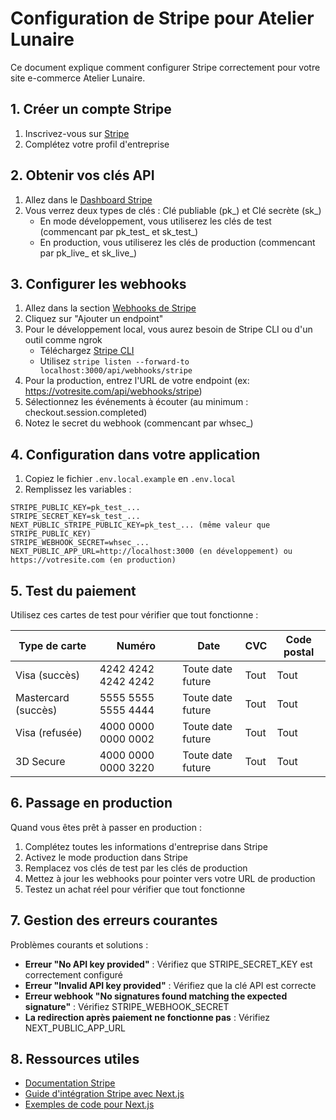 # Configuration de Stripe pour Atelier Lunaire

Ce document explique comment configurer Stripe correctement pour votre site e-commerce Atelier Lunaire.

## 1. Créer un compte Stripe

1. Inscrivez-vous sur [Stripe](https://dashboard.stripe.com/register)
2. Complétez votre profil d'entreprise

## 2. Obtenir vos clés API

1. Allez dans le [Dashboard Stripe](https://dashboard.stripe.com/apikeys)
2. Vous verrez deux types de clés : Clé publiable (pk_) et Clé secrète (sk_)
   - En mode développement, vous utiliserez les clés de test (commencant par pk_test_ et sk_test_)
   - En production, vous utiliserez les clés de production (commencant par pk_live_ et sk_live_)

## 3. Configurer les webhooks

1. Allez dans la section [Webhooks de Stripe](https://dashboard.stripe.com/webhooks)
2. Cliquez sur "Ajouter un endpoint"
3. Pour le développement local, vous aurez besoin de Stripe CLI ou d'un outil comme ngrok
   - Téléchargez [Stripe CLI](https://stripe.com/docs/stripe-cli)
   - Utilisez `stripe listen --forward-to localhost:3000/api/webhooks/stripe`
4. Pour la production, entrez l'URL de votre endpoint (ex: https://votresite.com/api/webhooks/stripe)
5. Sélectionnez les événements à écouter (au minimum : checkout.session.completed)
6. Notez le secret du webhook (commencant par whsec_)

## 4. Configuration dans votre application

1. Copiez le fichier `.env.local.example` en `.env.local`
2. Remplissez les variables :

```
STRIPE_PUBLIC_KEY=pk_test_...
STRIPE_SECRET_KEY=sk_test_...
NEXT_PUBLIC_STRIPE_PUBLIC_KEY=pk_test_... (même valeur que STRIPE_PUBLIC_KEY)
STRIPE_WEBHOOK_SECRET=whsec_...
NEXT_PUBLIC_APP_URL=http://localhost:3000 (en développement) ou https://votresite.com (en production)
```

## 5. Test du paiement

Utilisez ces cartes de test pour vérifier que tout fonctionne :

| Type de carte | Numéro | Date | CVC | Code postal |
|--------------|------------|------|-----|------------|
| Visa (succès) | 4242 4242 4242 4242 | Toute date future | Tout | Tout |
| Mastercard (succès) | 5555 5555 5555 4444 | Toute date future | Tout | Tout |
| Visa (refusée) | 4000 0000 0000 0002 | Toute date future | Tout | Tout |
| 3D Secure | 4000 0000 0000 3220 | Toute date future | Tout | Tout |

## 6. Passage en production

Quand vous êtes prêt à passer en production :

1. Complétez toutes les informations d'entreprise dans Stripe
2. Activez le mode production dans Stripe
3. Remplacez vos clés de test par les clés de production
4. Mettez à jour les webhooks pour pointer vers votre URL de production
5. Testez un achat réel pour vérifier que tout fonctionne

## 7. Gestion des erreurs courantes

Problèmes courants et solutions :

- **Erreur "No API key provided"** : Vérifiez que STRIPE_SECRET_KEY est correctement configuré
- **Erreur "Invalid API key provided"** : Vérifiez que la clé API est correcte
- **Erreur webhook "No signatures found matching the expected signature"** : Vérifiez STRIPE_WEBHOOK_SECRET
- **La redirection après paiement ne fonctionne pas** : Vérifiez NEXT_PUBLIC_APP_URL

## 8. Ressources utiles

- [Documentation Stripe](https://stripe.com/docs)
- [Guide d'intégration Stripe avec Next.js](https://stripe.com/docs/checkout/integration-builder)
- [Exemples de code pour Next.js](https://github.com/stripe-samples/accept-a-payment/tree/main/prebuilt-checkout-page/server/node-nextjs)
